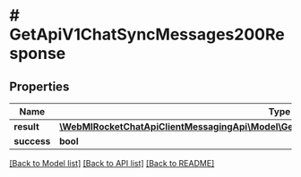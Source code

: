 # # GetApiV1ChatSyncMessages200Response

## Properties

Name | Type | Description | Notes
------------ | ------------- | ------------- | -------------
**result** | [**\WebMIRocketChatApiClientMessagingApi\Model\GetApiV1ChatSyncMessages200ResponseResult**](GetApiV1ChatSyncMessages200ResponseResult.md) |  | [optional]
**success** | **bool** |  | [optional]

[[Back to Model list]](../../README.md#models) [[Back to API list]](../../README.md#endpoints) [[Back to README]](../../README.md)
